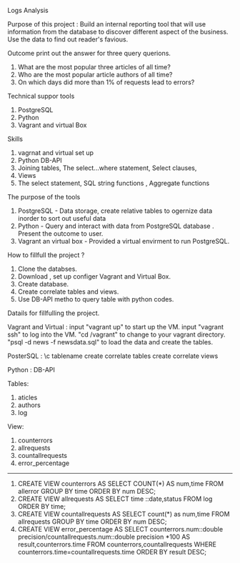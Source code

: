 
Logs Analysis

Purpose of this project : 
Build an internal reporting tool that will use information from the database to discover different aspect of the business. Use the data to find out reader's favious. 


Outcome 
print out the answer for three query querions. 
1. What are the most popular three articles of all time? 
2. Who are the most popular article authors of all time?
3. On which days did more than 1% of requests lead to errors?


Technical suppor tools
1. PostgreSQL
2. Python 
3. Vagrant and virtual Box 


Skills
1. vagrnat and virtual set up
2. Python DB-API 
3. Joining tables, The select...where statement, Select clauses,
4. Views
5. The select statement, SQL string functions , Aggregate functions



The purpose of the tools
1. PostgreSQL - Data storage, create relative tables to ogernize data inorder to sort out useful data
2. Python - Query and interact with data from PostgreSQL database . Present the outcome to user.
3. Vagrant an virtual box - Provided a virtual envirment to run PostgreSQL. 


How to fillfull the project ?
1. Clone the databses.
2. Download , set up configer Vagrant and Virtual Box.
3. Create database.
4. Create correlate tables and views.
5. Use DB-API metho to query table with python codes.




Datails for fillfulling the project.

Vagrant and Virtual :
input "vagrant up" to start up the VM.
input "vagrant ssh" to log into the VM.
"cd /vagrant" to change to your vagrant directory.
"psql -d news -f newsdata.sql" to load the data and create the tables.

PosterSQL :
\c tablename
create correlate tables
create correlate views

Python :
DB-API 



Tables:
1. aticles
2. authors
3. log

View:
1. counterrors
2. allrequests
3. countallrequests
4. error_percentage

------------------------------------------------------------------------------------------------------------------------------
 1. CREATE VIEW counterrors AS SELECT COUNT(*) AS num,time FROM allerror GROUP BY time ORDER BY num DESC;
 2. CREATE VIEW allrequests AS SELECT time ::date,status FROM log ORDER BY time;
 3. CREATE VIEW countallrequests AS SELECT count(*) as num,time FROM allrequests GROUP BY time ORDER BY num DESC;
 4. CREATE VIEW error_percentage AS SELECT counterrors.num::double precision/countallrequests.num::double precision *100 AS result,counterrors.time FROM counterrors,countallrequests WHERE counterrors.time=countallrequests.time ORDER BY result DESC;









